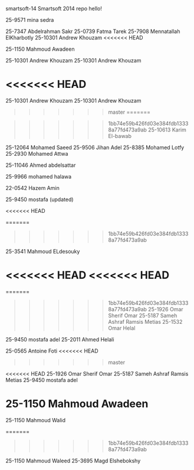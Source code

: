 smartsoft-14
Smartsoft 2014 repo
hello!

25-9571 mina sedra


25-7347 Abdelrahman Sakr
25-0739 Fatma Tarek
25-7908 Mennatallah ElKharbotly
25-10301 Andrew Khouzam
<<<<<<< HEAD

25-1150 Mahmoud Awadeen

25-10301 Andrew Khouzam
25-10301 Andrew Khouzam

<<<<<<< HEAD
=======
25-10301 Andrew Khouzam
25-10301 Andrew Khouzam


>>>>>>> master
=======

>>>>>>> 1bb74e59b426fd03e384fdb13338a77fd473a9ab
25-10613 Karim El-bawab

25-12064 Mohamed Saeed
25-9506 Jihan Adel
25-8385 Mohamed Lotfy
25-2930 Mohamed Attwa




25-11046 Ahmed abdelsattar


25-9966 mohamed halawa







22-0542 Hazem Amin



25-9450 mostafa  (updated)



<<<<<<< HEAD




=======
>>>>>>> 1bb74e59b426fd03e384fdb13338a77fd473a9ab


25-3541 Mahmoud ELdesouky



<<<<<<< HEAD
<<<<<<< HEAD
=======
=======
>>>>>>> 1bb74e59b426fd03e384fdb13338a77fd473a9ab
25-1926 Omar Sherif Omar
25-5187 Sameh Ashraf Ramsis Metias
25-1532 Omar Helal



25-9450 mostafa adel
25-2011 Ahmed Helali

25-0565 Antoine Foti
<<<<<<< HEAD



























>>>>>>> master










<<<<<<< HEAD
25-1926 Omar Sherif Omar
25-5187 Sameh Ashraf Ramsis Metias
25-9450 mostafa adel

25-1150 Mahmoud Awadeen
=======





25-1150 Mahmoud Walid

=======
>>>>>>> 1bb74e59b426fd03e384fdb13338a77fd473a9ab


25-1150 Mahmoud Waleed
25-3695 Magd Elshebokshy
